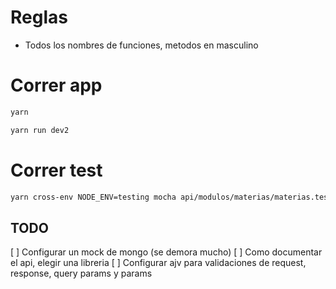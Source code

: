 # Reglas

* Todos los nombres de funciones, metodos en masculino

# Correr app

```sh
yarn
```

```sh
yarn run dev2
```

# Correr test

```sh
yarn cross-env NODE_ENV=testing mocha api/modulos/materias/materias.test.js
```

## TODO
[ ] Configurar un mock de mongo (se demora mucho)
[ ] Como documentar el api, elegir una libreria
[ ] Configurar ajv para validaciones de request, response, query params y params

<!-- http://apidocjs.com/ 
	https://www.fastify.io/

-->